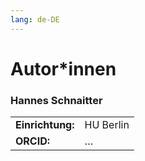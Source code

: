 ```yaml
---
lang: de-DE
---
```

# Autor\*innen

### Hannes Schnaitter

<table style="margin-left: 0">
<tr>
<td><b>Einrichtung:</b></td>
<td>HU Berlin</td>
</tr>
<tr>
<td><b>ORCID:<b></td>
<td>…</td>
</tr>
</table>


